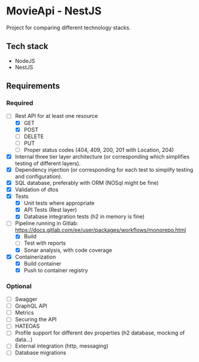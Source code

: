 # MovieApi - NestJS

Project for comparing different technology stacks.

## Tech stack
* NodeJS
* NestJS

## Requirements

### Required
* [ ] Rest API for at least one resource
  * [x] GET
  * [X] POST
  * [ ] DELETE
  * [ ] PUT
  * [ ] Proper status codes (404, 409, 200, 201 with Location, 204)
* [x] Internal three tier layer architecture (or corresponding which simplifies testing of different layers).
* [x] Dependency injection (or corresponding for each test to simplify testing and configuration).
* [x] SQL database, preferably with ORM (NOSql might be fine)
* [x] Validation of dtos
* [x] Tests
  * [x] Unit tests where appropriate
  * [x] API Tests (Rest layer)
  * [x] Database integration tests (h2 in memory is fine)
* [ ] Pipeline running in Gitlab: https://docs.gitlab.com/ee/user/packages/workflows/monorepo.html
  * [x] Build
  * [ ] Test with reports
  * [x] Sonar analysis, with code coverage 
* [x] Containerization
  * [x] Build container
  * [x] Push to container registry

### Optional
* [ ] Swagger
* [ ] GraphQL API
* [ ] Metrics
* [ ] Securing the API
* [ ] HATEOAS
* [ ] Profile support for different dev properties (h2 database, mocking of data...)
* [ ] External integration (http, messaging)
* [ ] Database migrations
